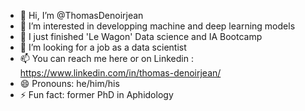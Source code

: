 - 👋 Hi, I’m @ThomasDenoirjean
- 👀 I’m interested in developping machine and deep learning models
- 🌱 I just finished 'Le Wagon' Data science and IA Bootcamp
- 💞️ I’m looking for a job as a data scientist
- 📫 You can reach me here or on Linkedin : https://www.linkedin.com/in/thomas-denoirjean/
- 😄 Pronouns: he/him/his
- ⚡ Fun fact: former PhD in Aphidology

<!---
ThomasDenoirjean/ThomasDenoirjean is a ✨ special ✨ repository because its `README.md` (this file) appears on your GitHub profile.
You can click the Preview link to take a look at your changes.
--->
